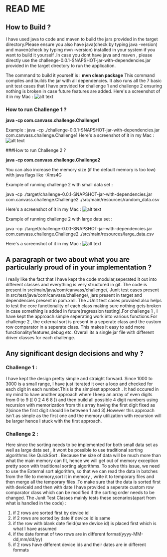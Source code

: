 # READ ME 

## How to Build ?
I have used java to code and maven to build the jars provided in the target directory.Please ensure you also have java(check by typing java -version)  and maven(check by typing mvn -version) installed in your system if you want to build it yourself .In case you dont have java and maven , please directly use the challenge-0.0.1-SNAPSHOT-jar-with-dependencies.jar provided in the target directory to run the application.

The command to build it yourself is : 
**mvn clean package**
This command compiles and builds the jar with all dependencies. It also runs all the 7 basic unit test cases that I have provided for challenge 1 and challenge 2 ensuring nothing is broken in case future features are added.
Here's a screenshot of it in my Mac :
![alt text](https://github.com/riksigi/challenge/blob/3da9b7f2d27642284f26a381b626685e97fcc172/screenshots/build.png)

### How to run Challenge 1 ?
**java -cp <path to challenge-0.0.1-SNAPSHOT-jar-with-dependencies.jar> com.canvass.challenge.Challenge1**

Example :
java -cp ./challenge-0.0.1-SNAPSHOT-jar-with-dependencies.jar com.canvass.challenge.Challenge1
Here's a screenshot of it in my Mac :
![alt text](https://github.com/riksigi/challenge/blob/master/screenshots/runChallenge1.png)

###How to run Challenge 2 ?

**java -cp <path to challenge-0.0.1-SNAPSHOT-jar-with-dependencies.jar> com.canvass.challenge.Challenge2 <path to input csv file>**

You can also increase the memory size (if the default memory is too low) with java flags like -Xms4G

Example of running challenge 2 with small data set :

java -cp ./target/challenge-0.0.1-SNAPSHOT-jar-with-dependencies.jar com.canvass.challenge.Challenge2 ./src/main/resources/random_data.csv

Here's a screenshot of it in my Mac :
![alt text](https://github.com/riksigi/challenge/blob/master/screenshots/runChallenge2WithSmallDataSet.png)

Example of running challenge 2 with large data set :

java -cp ./target/challenge-0.0.1-SNAPSHOT-jar-with-dependencies.jar com.canvass.challenge.Challenge2 ./src/main/resources/large_data.csv

Here's a screenshot of it in my Mac :
![alt text](https://github.com/riksigi/challenge/blob/master/screenshots/runChallenge2WithLargeDataSet.png)


## A paragraph or two about what you are particularly proud of in your implementation ?
I really like the fact that I have kept the code modular,seperated it out into different classes and everything is very structured in git.
The code is present in src/main/java/com/canvass/challenge/, Junit test cases present in src/test/java/com/canvass/challenge/, jars present in target and dependencies present in pom.xml.
The JUnit test cases provided  also helps to test the core functionality of each class making sure nothing gets broken in case something is added in future(regression testing).For challenge 1 , I have kept the approach simple seperating work into various functions.For challenge 2 , the external sort is present in a seperate class and the custom row comparator in a seperate class. This makes it easy to add more functionality/features,debug etc. 
Overall its a single jar file with different driver classes for each challenge.


## Any significant design decisions and why ?
### Challenge 1 :
I have kept the design  pretty simple and straight forward. Since 1000 to 3000 is a small range, I have just iterated it over a loop and checked for each digit in each number.This is the simplest approach . It had occured in my mind to have another approach where I keep an array of even digits from 0 to 9 ([ 0 2 4 6 8 ]) and then build all possible 4 digit numbers using recursion with memorization from this array having the first digit fixed as 2(since the first digit should lie between 1 and 3).However this approach isn't as simple as the first one and the memory utilization with recursion will be larger hence I stuck with the first approach.

### Challenge 2 :
Here since the sorting needs to be implemented for both small data set as well as large data set , it wont be possible to use traditional sorting algorithms like QuickSort . Because the size of data will be much more than what the main memory can fit, hence we will get out of memory exception pretty soon with traditional sorting algorithms. To solve this issue, we need to use the External sort algorithm, so that we can read the data in batches from the file to memory,sort it in memory , write it to temporary files and then merge all the temporary files .To make sure that the data is sorted first with deviceId and then with date I have provided a seperate custom row comparator class which can be modified if the sorting order needs to be changed. 
The Junit Test Classes mainly tests these scenarios(apart from what is handled in the code) : 
1) if 2 rows are sorted first by device id
2) if 2 rows are sorted by date if device id is same
3) if the row with blank date field(same device id) is placed first which is what I have assumed
4) if the date format of two rows are in different format(yyyy-MM-dd,mm/dd/yy)
5) if 2 rows have different device ids and their dates are in different formats

